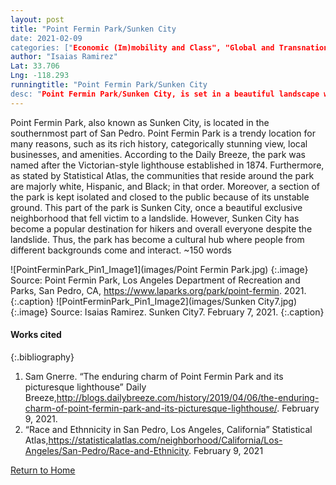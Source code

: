 ```yaml
---
layout: post
title: "Point Fermin Park/Sunken City 
date: 2021-02-09
categories: ["Economic (Im)mobility and Class", "Global and Transnational"
author: "Isaias Ramirez"
Lat: 33.706
Lng: -118.293
runningtitle: "Point Fermin Park/Sunken City 
desc: "Point Fermin Park/Sunken City, is set in a beautiful landscape with a stunning view of the ocean and surrounded by a diverse community"
---
```

Point Fermin Park, also known as Sunken City, is located in the southernmost part of San Pedro. Point Fermin Park is a trendy location for many reasons, such as its rich history, categorically stunning view, local businesses, and amenities. According to the Daily Breeze, the park was named after the Victorian-style lighthouse established in 1874. Furthermore, as stated by Statistical Atlas, the communities that reside around the park are majorly white, Hispanic, and Black; in that order. Moreover, a section of the park is kept isolated and closed to the public because of its unstable ground. This part of the park is Sunken City, once a beautiful exclusive neighborhood that fell victim to a landslide. However, Sunken City has become a popular destination for hikers and overall everyone despite the landslide. Thus, the park has become a cultural hub where people from different backgrounds come and interact. ~150 words

![PointFerminPark_Pin1_Image1](images/Point Fermin Park.jpg)
   {:.image} 
Source: Point Fermin Park, Los Angeles Department of Recreation and Parks, San Pedro, CA, https://www.laparks.org/park/point-fermin. 2021.
   {:.caption} 
![PointFerminPark_Pin1_Image2](images/Sunken City7.jpg)
   {:.image} 
Source: Isaias Ramirez. Sunken City7. February 7, 2021.
   {:.caption} 

#### Works cited
{:.bibliography} 
1. Sam Gnerre. “The enduring charm of Point Fermin Park and its picturesque lighthouse” Daily Breeze,http://blogs.dailybreeze.com/history/2019/04/06/the-enduring-charm-of-point-fermin-park-and-its-picturesque-lighthouse/. February 9, 2021.
2. “Race and Ethnnicity in San Pedro, Los Angeles, California” Statistical Atlas,https://statisticalatlas.com/neighborhood/California/Los-Angeles/San-Pedro/Race-and-Ethnicity. February 9, 2021


[Return to Home](https://uclachicanxstudies.github.io/BarrioSuburbanisms/)









